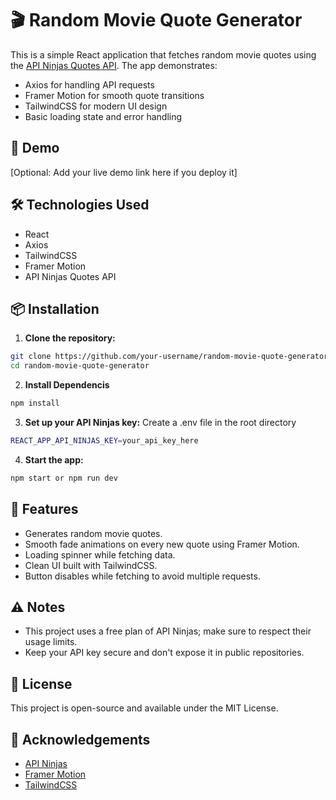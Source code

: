 # 🎬 Random Movie Quote Generator

This is a simple React application that fetches random movie quotes using the [API Ninjas Quotes API](https://api-ninjas.com/api/quotes). The app demonstrates:

- Axios for handling API requests
- Framer Motion for smooth quote transitions
- TailwindCSS for modern UI design
- Basic loading state and error handling

## 🚀 Demo

[Optional: Add your live demo link here if you deploy it]

## 🛠 Technologies Used

- React
- Axios
- TailwindCSS
- Framer Motion
- API Ninjas Quotes API

## 📦 Installation

1. **Clone the repository:**

```bash
git clone https://github.com/your-username/random-movie-quote-generator.git
cd random-movie-quote-generator
```

2. **Install Dependencis**

```bash
npm install
```

3. **Set up your API Ninjas key:**
   Create a .env file in the root directory

```bash
REACT_APP_API_NINJAS_KEY=your_api_key_here

```

4. **Start the app:**

```bash
npm start or npm run dev
```

## 🌟 Features

- Generates random movie quotes.
- Smooth fade animations on every new quote using Framer Motion.
- Loading spinner while fetching data.
- Clean UI built with TailwindCSS.
- Button disables while fetching to avoid multiple requests.

## ⚠️ Notes

- This project uses a free plan of API Ninjas; make sure to respect their usage limits.
- Keep your API key secure and don't expose it in public repositories.

## 📄 License

This project is open-source and available under the MIT License.

## 🔗 Acknowledgements

- [API Ninjas](https://api-ninjas.com/)
- [Framer Motion](https://www.framer.com/motion/)
- [TailwindCSS](https://tailwindcss.com/)
